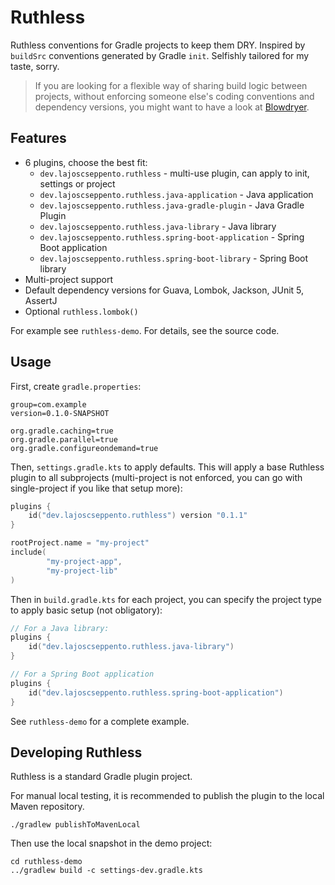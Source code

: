 # Ruthless

Ruthless conventions for Gradle projects to keep them DRY. Inspired by `buildSrc` conventions
generated by Gradle `init`. Selfishly tailored for my taste, sorry.

> If you are looking for a flexible way of sharing build logic between projects, without enforcing
> someone else's coding conventions and dependency versions, you might want to have a look at
> [Blowdryer](https://github.com/diffplug/blowdryer).

## Features

 - 6 plugins, choose the best fit:
   - `dev.lajoscseppento.ruthless` - multi-use plugin, can apply to init, settings or project
   - `dev.lajoscseppento.ruthless.java-application` - Java application
   - `dev.lajoscseppento.ruthless.java-gradle-plugin` - Java Gradle Plugin
   - `dev.lajoscseppento.ruthless.java-library` - Java library
   - `dev.lajoscseppento.ruthless.spring-boot-application` - Spring Boot application
   - `dev.lajoscseppento.ruthless.spring-boot-library` - Spring Boot library
 - Multi-project support
 - Default dependency versions for Guava, Lombok, Jackson, JUnit 5, AssertJ
 - Optional `ruthless.lombok()`
 
For example see `ruthless-demo`. For details, see the source code.

## Usage

First, create `gradle.properties`:

```properties
group=com.example
version=0.1.0-SNAPSHOT

org.gradle.caching=true
org.gradle.parallel=true
org.gradle.configureondemand=true
```

Then, `settings.gradle.kts` to apply defaults. This will apply a base Ruthless plugin to all 
subprojects (multi-project is not enforced, you can go with single-project if you like that 
setup more):

```kotlin
plugins {
    id("dev.lajoscseppento.ruthless") version "0.1.1"
}

rootProject.name = "my-project"
include(
        "my-project-app",
        "my-project-lib"
)
```

Then in `build.gradle.kts` for each project, you can specify the project type to apply basic
setup (not obligatory):

```kotlin
// For a Java library:
plugins {
    id("dev.lajoscseppento.ruthless.java-library")
}

// For a Spring Boot application
plugins {
    id("dev.lajoscseppento.ruthless.spring-boot-application")
}
```

See `ruthless-demo` for a complete example. 

## Developing Ruthless

Ruthless is a standard Gradle plugin project.

For manual local testing, it is recommended to publish the plugin to the local Maven repository.

```shell script
./gradlew publishToMavenLocal
```

Then use the local snapshot in the demo project:

```shell script
cd ruthless-demo
../gradlew build -c settings-dev.gradle.kts
```
